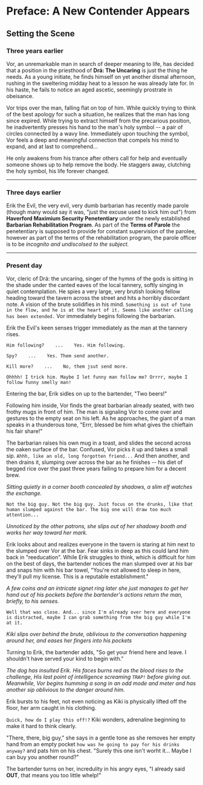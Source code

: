 # Preface: A New Contender Appears

## Setting the Scene
### Three years earlier
Vor, an unremarkable man in search of deeper meaning to life, has decided that a position in the priesthood of **Drá: The Uncaring** is just the thing he needs. As a young initiate, he finds himself on yet another dismal afternoon, rushing in the sweltering midday heat to a lesson he was already late for. In his haste, he fails to notice an aged ascetic, seemingly prostrate in obeisance.

Vor trips over the man, falling flat on top of him. While quickly trying to think of the best apology for such a situation, he realizes that the man has long since expired. While trying to extract himself from the precarious position, he inadvertently presses his hand to the man's holy symbol -- a pair of circles connected by a wavy line. Immediately upon touching the symbol, Vor feels a deep and meaningful connection that compels his mind to expand, and at last to comprehend...

He only awakens from his trance after others call for help and eventually someone shows up to help remove the body. He staggers away, clutching the holy symbol, his life forever changed.
___
### Three days earlier
Erik the Evil, the very evil, very dumb barbarian has recently made parole (though many would say it was, "just the excuse used to kick him out") from **Haverford Maximium Security Penetentiary** under the newly established **Barbarian Rehabilitation Program**. As part of the **Terms of Parole** the penetentiary is supposed to provide for constant supervision of the parolee, however as part of the terms of the rehabilitation program, the parole officer is to be _incognito and undiscolsed to the subject._
___
### Present day
Vor, cleric of Drá: the uncaring, singer of the hymns of the gods is sitting in the shade under the canted eaves of the local tannery, softly singing in quiet contemplation. He spies a very large, very brutish looking fellow heading toward the tavern across the street and hits a horribly discordant note. A vision of the brute solidifies in his mind. `Something is out of tune in the flow, and he is at the heart of it. Seems like another calling has been extended.` Vor immediately begins following the barbarian.

Erik the Evil's keen senses trigger immediately as the man at the tannery rises.

`Him following?    ...    Yes. Him following.`

`Spy?    ...    Yes. Them send another.`

`Kill more?    ...    No, them jsut send more.`

`Ohhhh! I trick him. Maybe I let funny man follow me? Orrrr, maybe I follow funny smelly man!`

Entering the bar, Erik sidles on up to the bartender, "Two beers!"

Following him inside, Vor finds the great barbarian already seated, with two frothy mugs in front of him. The man is signaling Vor to come over and gestures to the empty seat on his left. As he approaches, the giant of a man speaks in a thunderous tone, "Errr, blessed be him what gives the chieftain his fair share!" 

The barbarian raises his own mug in a toast, and slides the second across the oaken surface of the bar. Confused, Vor picks it up and takes a small sip. `Ahhh, like an old, long forgotten friend...` And then another, and then drains it, slumping over across the bar as he finishes -- his diet of begged rice over the past three years failing to prepare him for a decent brew.

_Sitting quietly in a corner booth concealed by shadows, a slim elf watches the exchange._

`Not the big guy. Not the big guy. Just focus on the drunks, like that human slumped against the bar. The big one will draw too much attention...`

_Unnoticed by the other patrons, she slips out of her shadowy booth and works her way toward her mark._

Erik looks about and realizes everyone in the tavern is staring at him next to the slumped over Vor at the bar. Fear sinks in deep as this could land him back in "reeducation". While Erik struggles to think, which is difficult for him on the best of days, the bartender notices the man slumped over at _his_ bar and snaps him with his bar towel, "You're not allowed to sleep in here, they'll pull my license. This is a reputable establishment." 

_A few coins and an intricate signet ring later she just manages to get her hand out of his pockets before the bartender's actions return the man, briefly, to his senses._

`Well that was close. And... since I'm already over here and everyone is distracted, maybe I can grab something from the big guy while I'm at it.`

_Kiki slips over behind the brute, oblivious to the conversation happening around her, and eases her fingers into his pockets_

Turning to Erik, the bartender adds, "So get your friend here and leave. I shouldn't have served your kind to begin with."

_The dog has insulted Erik. His faces burns red as the blood rises to the challenge, His last point of intelligence screaming `TRAP!` before giving out. Meanwhile, Vor begins humming a song in an odd mode and meter and has another sip oblivious to the danger around him._

Erik bursts to his feet, not even noticing as Kiki is physically lifted off the floor, her arm caught in his clothing.

`Quick, how do I play this off!?` Kiki wonders, adrenaline beginning to make it hard to think clearly.

"There, there, big guy," she says in a gentle tone as she removes her empty hand from an empty pocket `how was he going to pay for his drinks anyway?` and pats him on his chest. "Surely this one isn't worht it... Maybe I can buy you another round?"

The bartender turns on her, incredulity in his angry eyes, "I already said **OUT**, that means you too little whelp!"
